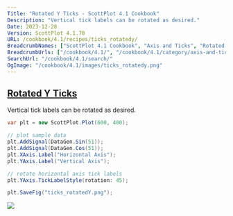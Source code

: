 ```yaml
---
Title: "Rotated Y Ticks - ScottPlot 4.1 Cookbook"
Description: "Vertical tick labels can be rotated as desired."
Date: 2023-12-28
Version: ScottPlot 4.1.70
URL: /cookbook/4.1/recipes/ticks_rotatedy/
BreadcrumbNames: ["ScottPlot 4.1 Cookbook", "Axis and Ticks", "Rotated Y Ticks"]
BreadcrumbUrls: ["/cookbook/4.1/", "/cookbook/4.1/category/axis-and-ticks", "/cookbook/4.1/recipes/ticks_rotatedy/"]
SearchUrl: "/cookbook/4.1/search/"
OgImage: "/cookbook/4.1/images/ticks_rotatedy.png"
---
```


<h2><a id='rotated-y-ticks' href='/cookbook/4.1/recipes/ticks_rotatedy/'>Rotated Y Ticks</a></h2>

Vertical tick labels can be rotated as desired.

```cs
var plt = new ScottPlot.Plot(600, 400);

// plot sample data
plt.AddSignal(DataGen.Sin(51));
plt.AddSignal(DataGen.Cos(51));
plt.XAxis.Label("Horizontal Axis");
plt.YAxis.Label("Vertical Axis");

// rotate horizontal axis tick labels
plt.YAxis.TickLabelStyle(rotation: 45);

plt.SaveFig("ticks_rotatedY.png");
```

<img src='../../images/ticks_rotatedy.png' class='d-block mx-auto my-5' />


